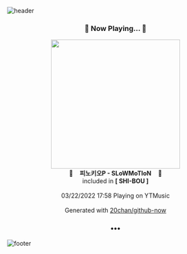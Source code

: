 ![header](https://capsule-render.vercel.app/api?type=wave&height=170&section=header&text=Hi.%20I'm%20SHIFT&fontColor=090707&fontAlignX=45&fontAlignY=65&fontSize=100)

<h3 align="center">🎵 Now Playing... 🎵</h3>
<p align="center">
  <a href="https://music.youtube.com/watch?v=ig5bo5DIR24">
    <img width="300" src="https://lh3.googleusercontent.com/VFrXk3B55yMThw0aYPcVGtmdiuJkdDcKYWjQmLnNo_Al0Wtagg4pvl6sNamXWRodQFfo5Hl34oxS9hj_">
  </a>
  <br>
  🎵&nbsp&nbsp&nbsp <b>피노키오P - SLoWMoTIoN</b> &nbsp&nbsp&nbsp🎵
  <br>
  included in <b>[ SHI-BOU ]</b>
  
  <br />
  <br />
  03/22/2022 17:58 Playing on YTMusic
  <br />
  <br />
  Generated with <a href="https://github.com/20chan/github-now">20chan/github-now</a>
</p>

<h3 align="center">•••</h3>

![footer](https://capsule-render.vercel.app/api?type=wave&height=150&section=footer)
